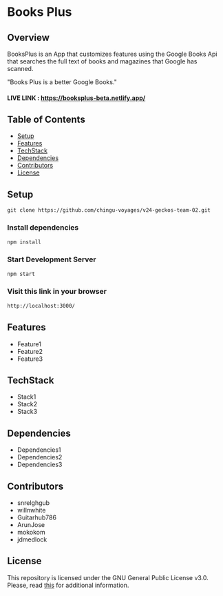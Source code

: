 # Books Plus

## Overview

BooksPlus is an App that customizes features using the Google Books Api that searches the full text of books and magazines that Google has scanned. 

"Books Plus is a better Google Books."

#### LIVE LINK : https://booksplus-beta.netlify.app/

## Table of Contents

- [Setup](#setup)
- [Features](#features)
- [TechStack](#techstack)
- [Dependencies](#dependencies)
- [Contributors](#contributors)
- [License](#license)

## Setup

```
git clone https://github.com/chingu-voyages/v24-geckos-team-02.git
```
### Install dependencies

```bash
npm install
```

### Start Development Server

```bash
npm start
```
### Visit this link in your browser
```bash
http://localhost:3000/
```

## Features
- Feature1
- Feature2
- Feature3

## TechStack
- Stack1
- Stack2
- Stack3

## Dependencies
- Dependencies1
- Dependencies2
- Dependencies3

## Contributors
- snrelghgub
- willnwhite
- Guitarhub786
- ArunJose
- mokokom
- jdmedlock

## License

This repository is licensed under the GNU General Public License v3.0.
Please, read [this](/LICENSE.md) for additional information.
